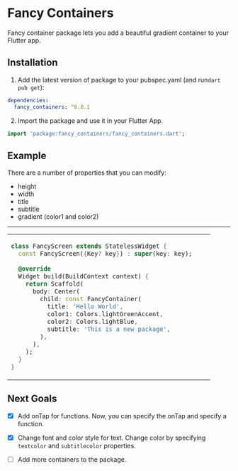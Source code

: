 
# Fancy Containers

Fancy container package lets you add a beautiful gradient container to your Flutter app.

## Installation 

1. Add the latest version of package to your pubspec.yaml (and run`dart pub get`):
```yaml
dependencies:
  fancy_containers: ^0.0.1
```
2. Import the package and use it in your Flutter App.
```dart
import 'package:fancy_containers/fancy_containers.dart';
```

## Example
There are a number of properties that you can modify:

 -  height
 - width               
 - title 
 - subtitle
 - gradient (color1 and color2)

<hr>

<table>
<tr>
<td>

```dart
class FancyScreen extends StatelessWidget {  
  const FancyScreen({Key? key}) : super(key: key);  
  
  @override  
  Widget build(BuildContext context) {  
    return Scaffold(  
      body: Center(  
        child: const FancyContainer(  
          title: 'Hello World',  
          color1: Colors.lightGreenAccent,  
          color2: Colors.lightBlue,  
          subtitle: 'This is a new package',  
        ),  
      ),  
    );  
  }  
}
```

</td>
<td>
<img  src="https://user-images.githubusercontent.com/53579386/126896556-911d4778-04cd-49bf-b32a-01a6eb3b0155.jpeg"  alt="">
</td>
</tr>
</table>

## Next Goals

 - [x] Add onTap for functions.
 Now, you can specify the onTap and specify a function.
 
 - [x] Change font and color style for text.
 Change color by specifying `textcolor` and `subtitlecolor` properties.
 
 - [ ] Add more containers to the package.